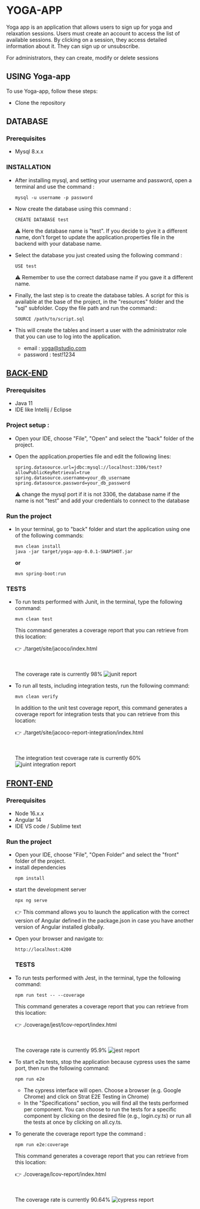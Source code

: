 # YOGA-APP

Yoga app is an application that allows users to sign up for yoga and relaxation sessions. 
Users must create an account to access the list of available sessions. 
By clicking on a session, they access detailed information about it. They can sign up or unsubscribe.

For administrators, they can create, modify or delete sessions

## USING Yoga-app
To use Yoga-app, follow these steps:

* Clone the repository

## DATABASE

### Prerequisites
* Mysql 8.x.x

### INSTALLATION

* After installing mysql, and setting your username and password, open a terminal and use the command :

  ```
  mysql -u username -p password
  ```

* Now create the database using this command :

  ```
  CREATE DATABASE test
  ```
  :warning: Here the database name is "test". If you decide to give it a different name, don't forget to update the application.properties
  file in the backend with your database name.


* Select the database you just created using the following command : 

  ```
  USE test
  ```
  :warning: Remember to use the correct database name if you gave it a different name.


* Finally, the last step is to create the database tables. A script for this is available at the base of the project, in the "resources" folder 
and the "sql" subfolder. Copy the file path and run the command::

  ```
  SOURCE /path/to/script.sql
  ```
* This will create the tables and insert a user with the administrator role that you can use to log into the application.
  * email : yoga@studio.com
  * password : test!1234


## <ins>BACK-END</ins>

### Prerequisites

* Java 11
* IDE like Intellij / Eclipse


### Project setup :


* Open your IDE, choose "File", "Open" and select the "back" folder of the project.


* Open the application.properties file and edit the following lines:
  ```
  spring.datasource.url=jdbc:mysql://localhost:3306/test?allowPublicKeyRetrieval=true
  spring.datasource.username=your_db_username 
  spring.datasource.password=your_db_password 
  ```
  :warning: change the mysql port if it is not 3306, the database name if the name is not "test" and add your credentials to connect to the database

### Run the project

* In your terminal, go to "back" folder and start the application using one of the following commands:
  
  ```
  mvn clean install
  java -jar target/yoga-app-0.0.1-SNAPSHOT.jar
  ```
  **or**
  ```
  mvn spring-boot:run
  ```
  
### TESTS

* To run tests performed with Junit, in the terminal, type the following command:

  ```
  mvn clean test
  ```
  This command generates a coverage report that you can retrieve from this location:

  :point_right: ./target/site/jacoco/index.html

  &nbsp;

  The coverage rate is currently 98%
  ![junit report](./ressources/report/junit.png)


* To run all tests, including integration tests, run the following command:
  ```
  mvn clean verify
  ```
  In addition to the unit test coverage report, this command generates a coverage report for integration tests that you can retrieve from this location:

  :point_right: ./target/site/jacoco-report-integration/index.html

  &nbsp;

  The integration test coverage rate is currently 60%
  ![juint integration report](./ressources/report/junit-integration.png)

## <ins>FRONT-END</ins>

### Prerequisites

* Node 16.x.x
* Angular 14
* IDE VS code / Sublime text

### Run the project
* Open your IDE, choose "File", "Open Folder" and select the "front" folder of the project.
* install dependencies
    ```
    npm install
    ```
* start the development server
    ```
    npx ng serve
    ```
  :point_right: This command allows you to launch the application with the correct version of Angular defined in the package.json 
in case you have another version of Angular installed globally.
- Open your browser and navigate to:
    ```
    http://localhost:4200
    ```
  ### TESTS
* To run tests performed with Jest, in the terminal, type the following command:
  ```
  npm run test -- --coverage
  ```
  This command generates a coverage report that you can retrieve from this location:

  :point_right: ./coverage/jest/lcov-report/index.html
  
  &nbsp;
  
  The coverage rate is currently 95.9%
  ![jest report](./ressources/report/jest.png)


* To start e2e tests, stop the application because cypress uses the same port, then run the following command:
  ```
  npm run e2e
  ```
  * The cypress interface will open. Choose a browser (e.g. Google Chrome) and click on Strat E2E Testing in Chrome)
  * In the "Specifications" section, you will find all the tests performed per component. You can choose to run the tests for a specific component by clicking on the desired file (e.g., login.cy.ts)
  or run all the tests at once by clicking on all.cy.ts.
  

* To generate the coverage report type the command : 
  ```
  npm run e2e:coverage
  ```
  This command generates a coverage report that you can retrieve from this location:

  :point_right: ./coverage/lcov-report/index.html

  &nbsp;

  The coverage rate is currently 90.64%
  ![cypress report](./ressources/report/cypress.png)
